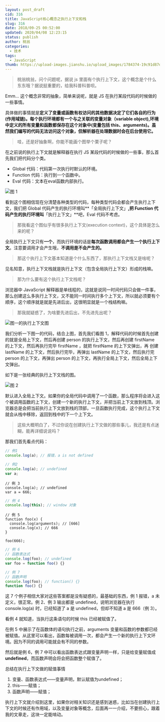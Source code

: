 ```yaml
---
layout: post_draft
cid: 316
title: JavaScript核心概念之执行上下文和栈
slug: 316
date: 2018/09-25 00:52:00
updated: 2020/04/08 12:23:15
status: publish
author: 桃翁
categories: 
  - 技术
tags: 
  - JavaScript
thumb: https://upload-images.jianshu.io/upload_images/1784374-19c91d87d8923fa2.jpg?imageMogr2/auto-orient/strip%7CimageView2/2/w/630/format/webp
---
```



> 桃翁桃翁，问个问题呢，据说 js 里面有个执行上下文，这个概念是个什么东东哦？据说挺重要的，给我科普科普呗。

Emm… 这个概念非常的抽象，简单来说呢，就是 JS 在执行某段代码的时候做的一些事情。

具体做的事情就是**定义了变量或函数有权访问的其他数据决定了它们各自的行为(作用域链)。每个执行环境都有一个与之关联的变量对象（variable object),环境中定义的所有变量和函数都保存在这个对象中(变量包括 this、arguments)。虽然我们编写的代码无法访问这个对象，但解析器在处理数据时会在后台使用它。**

> 哇，还是好抽象啊，你能不能画个图举个栗子呢？

在之前说的执行上下文就是解释器在执行 JS 某段代码的时候做的一些事，那么首先我们把代码分个类。
- Global 代码：代码第一次执行时默认的环境。
- Function 代码：执行到一个函数中。
- Eval 代码：文本在eval函数内部执行。

![图 1](https://upload-images.jianshu.io/upload_images/2974893-253eded34df23288.png?imageMogr2/auto-orient/strip%7CimageView2/2/w/1240)

看到这个图相信现在分清楚各种类型的代码，每种类型代码会都会产生执行上下文，我们把 Global 代码产生的执行环境叫**「全局执行上下文」**,把 Function 代码产生的执行环境叫**「执行上下文」**吧，Eval 代码不考虑。

> 那我看这个图似乎有很多执行上下文(execution context)，这个具体是怎么来的呢？

全局执行上下文只有**一个**，而执行环境的话是**每次函数调用都会产生一个执行上下文**。注意要调用才会产生哦，**不调用是不会产生的。**

> 那这个执行上下文基本知道是个什么东西了，那执行上下文栈又是啥呢？

见名知意，执行上下文栈就是执行上下文（包含全局执行上下文）形成的栈嘛。

> 那为什么要有这个执行上下文栈呢？

浏览器中 JavaScript 解释器是单线程的，这就是说同一时间代码只会做一件事，那么创建这么多执行上下文，又不能同一时间执行多个上下文，所以就必须要有个顺序，这个顺序就是就是先进后出，这很明显就是一个栈结构嘛。

> 那我就疑惑了，为啥要先进后出，不先进先出呢？

![图一的执行上下文图](https://upload-images.jianshu.io/upload_images/2974893-bf3b684eebafc1c8.png?imageMogr2/auto-orient/strip%7CimageView2/2/w/1240)

我们分析一下图一的代码，结合上图，首先我们看图 1，解释代码的时候首先创建的就是全局上下文，然后再创建 person 的执行上下文，然后再创建 firstName 的上下文，然后再执行完毕 firstName ，就把 firstName 的上下文弹出，再 创建 lastName 的上下文，然后执行完毕，再弹出 lastName 的上下文，然后执行完 person 的上下文，再弹出 person 的上下文，再执行全局上下文，然后全局上下文弹出。

如下是一张经典的执行上下文栈的图。

![图 2](https://upload-images.jianshu.io/upload_images/2974893-f67c67c18d5539ee.png?imageMogr2/auto-orient/strip%7CimageView2/2/w/1240)

默认进入全局上下文。如果你的全局代码中调用了一个函数，那么程序将会进入这个被调用函数的上下文，创建一个新的执行上下文，并把当前上下文放到栈顶。浏览器总是会把当前执行上下文放到栈的顶部，一旦函数执行完成，这个执行上下文就会从栈中移除，返回到栈中的下一个上下文。

> 这些大概明白了，不过你说在创建执行上下文做的那些事儿，我还是有点迷糊，能再详细说说吗？

那我们首先看点代码：
```javascript
// 例1
console.log(a); // 报错，a is not defined
```
```javascript
// 例2
console.log(a); // undefined
var a;
```
```
// 例 3
console.log(a); // undefined
var a = 666;
```
```javascript
// 例 4
console.log(this); // window 对象
```
```
// 例 5
function foo(x) {
  console.log(arguments); // [666]
  console.log(x); // 666
}

foo(666);
```
```javascript
// 例 6
// 函数表达式
console.log(foo); // undefined
var foo = function foo() {}
```
```javascript
// 例 7 
// 函数声明
console.log(foo); // function() {}
function foo() {}
```
这 7 个例子相信大家对这些答案都是没有疑惑的，最基础的东西，例 1 报错，a 未定义，很正常。例 2、例 3 输出都是 undefined，说明浏览器在执行 console.log(a) 时，已经知道了 a 是 undefined，但却不知道 a 是 666（例 3）。

看例 4 就知道，当执行这条语句的时候 this 已经被赋值了。

在例 5 中展示了在函数体的语句执行之前，arguments 变量和函数的参数都已经被赋值。从这里可以看出，函数每被调用一次，都会产生一个新的执行上下文环境。因为不同的调用可能就会有不同的参数。

然后就是例 6，例 7 中可以看出函数表达式跟变量声明一样，只是给变量赋值成 **undefined**，而函数声明会将会把函数整个赋值了。

总结在执行上下文做的赋值事情

1. 变量、函数表达式——变量声明，默认赋值为undefined；
2. this——赋值；
3. 函数声明——赋值；

执行上下文就介绍到这里，如果你对相关知识还是感到迷惑，比如当在创建执行上下文的时候还有作用域，以及变量对象等概念，后面再一一介绍，不要担心，跟着我的文章走，这块一定能啃动。
